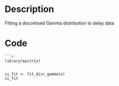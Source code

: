 # Description
Fitting a discretised Gamma distribution to delay data

# Code
```
```r
library(epitrix)
```
```{r fit}

si_fit <- fit_disc_gamma(x)
si_fit

```